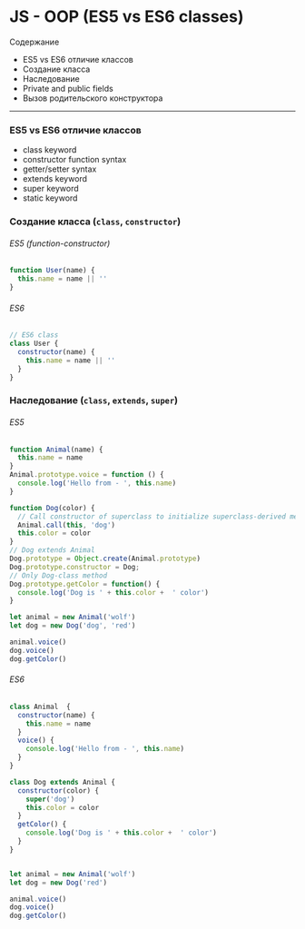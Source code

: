 # JS - OOP (ES5 vs ES6 classes)


Содержание
* ES5 vs ES6 отличие классов
* Создание класса
* Наследование
* Private and public fields
* Вызов родительского конструктора

--- 

### ES5 vs ES6 отличие классов
- class keyword
- constructor function syntax
- getter/setter syntax
- extends keyword
- super keyword
- static keyword

### Создание класса (`class`, `constructor`)
###### ES5 (function-constructor) 
```js
function User(name) {
  this.name = name || ''
}
```

###### ES6 
```js
// ES6 class
class User {
  constructor(name) {
    this.name = name || ''
  }
}
```

### Наследование (`class`, `extends`, `super`) 
###### ES5 
```js
function Animal(name) {
  this.name = name
}
Animal.prototype.voice = function () {
  console.log('Hello from - ', this.name)
}

function Dog(color) {
  // Call constructor of superclass to initialize superclass-derived members.
  Animal.call(this, 'dog') 
  this.color = color
}
// Dog extends Animal
Dog.prototype = Object.create(Animal.prototype) 
Dog.prototype.constructor = Dog;
// Only Dog-class method
Dog.prototype.getColor = function() {
  console.log('Dog is ' + this.color +  ' color')
}

let animal = new Animal('wolf')
let dog = new Dog('dog', 'red')

animal.voice()
dog.voice()
dog.getColor()
```

###### ES6
```js
class Animal  {
  constructor(name) {
    this.name = name
  }
  voice() {
    console.log('Hello from - ', this.name)
  }
}

class Dog extends Animal {
  constructor(color) {
    super('dog')
    this.color = color
  }
  getColor() {
    console.log('Dog is ' + this.color +  ' color')
  }
}


let animal = new Animal('wolf')
let dog = new Dog('red')

animal.voice()
dog.voice()
dog.getColor()
```
